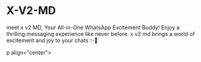 
# X-V2-MD 
meet x v2 MD, Your All-in-One WhatsApp Excitement Buddy! Enjoy a thrilling messaging experience like never before. x v2 md brings a world of excitement and joy to your chats ✨🤖

p align="center">  
  <a href="https://whatsapp.com/channel/0029VagRTIL35fLznbNoaV21">
